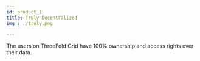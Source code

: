 ```yaml
---
id: product_1
title: Truly Decentralized
img : ./truly.png

---
```

The users on ThreeFold Grid have 100% ownership and  access rights over their data.
